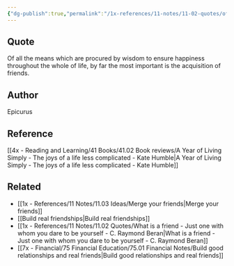```yaml
---
{"dg-publish":true,"permalink":"/1x-references/11-notes/11-02-quotes/of-all-the-means-which-are-procured-by-wisdom-to-ensure-happiness-throughout-the-whole-of-life-by-far-the-most-important-is-the-acquisition-of-friends-epicurus/","title":"Of all the means which are procured by wisdom to ensure happiness throughout the whole of life, by far the most important is the acquisition of friends - Epicurus","created":"2024-08-13T10:25:44.271+03:00","updated":"2024-08-16T20:51:04.228+03:00"}
---
```



## Quote
Of all the means which are procured by wisdom to ensure happiness throughout the whole of life, by far the most important is the acquisition of friends.

## Author
Epicurus

## Reference
[[4x - Reading and Learning/41 Books/41.02 Book reviews/A Year of Living Simply - The joys of a life less complicated - Kate Humble\|A Year of Living Simply - The joys of a life less complicated - Kate Humble]]

## Related
- [[1x - References/11 Notes/11.03 Ideas/Merge your friends\|Merge your friends]]
- [[Build real friendships\|Build real friendships]]
- [[1x - References/11 Notes/11.02 Quotes/What is a friend - Just one with whom you dare to be yourself - C. Raymond Beran\|What is a friend - Just one with whom you dare to be yourself - C. Raymond Beran]]
- [[7x - Financial/75 Financial Education/75.01 Financial Notes/Build good relationships and real friends\|Build good relationships and real friends]]